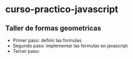 # curso-practico-javascript

## Taller de formas geometricas
- Primer paso: definir las formulas
- Segundo paso: implementar las formulas en javascript
- Tercer paso: 